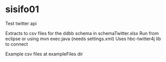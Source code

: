 # sisifo01
Test twitter api

Extracts to csv files for the ddbb schema in schemaTwitter.xlsx
Run from eclipse or using mvn exec:java (needs settings.xml)
Uses hbc-twitter4j lib to connect

Example csv files at exampleFiles dir
